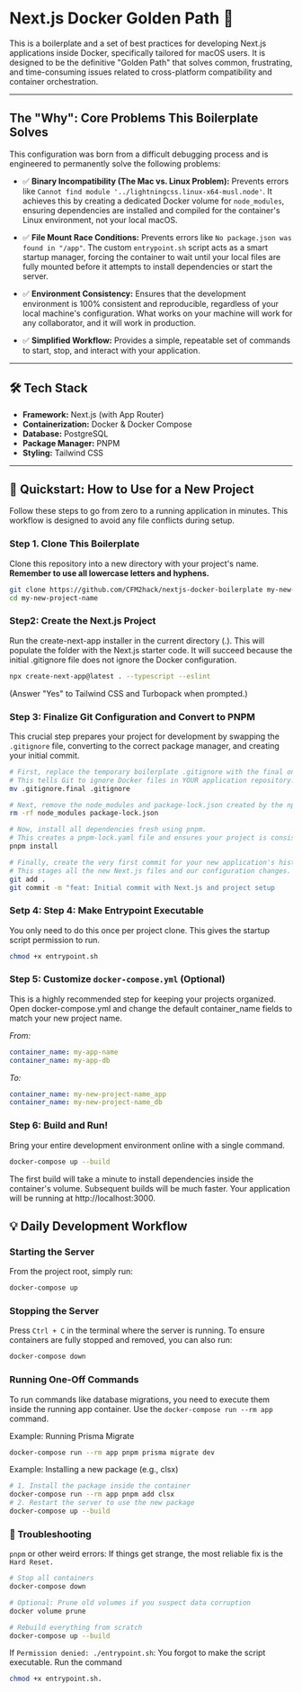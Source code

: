 # Next.js Docker Golden Path 🚀

This is a boilerplate and a set of best practices for developing Next.js applications inside Docker, specifically tailored for macOS users. It is designed to be the definitive "Golden Path" that solves common, frustrating, and time-consuming issues related to cross-platform compatibility and container orchestration.

---

## The "Why": Core Problems This Boilerplate Solves

This configuration was born from a difficult debugging process and is engineered to permanently solve the following problems:

*   ✅ **Binary Incompatibility (The Mac vs. Linux Problem):** Prevents errors like `Cannot find module '../lightningcss.linux-x64-musl.node'`. It achieves this by creating a dedicated Docker volume for `node_modules`, ensuring dependencies are installed and compiled for the container's Linux environment, not your local macOS.

*   ✅ **File Mount Race Conditions:** Prevents errors like `No package.json was found in "/app"`. The custom `entrypoint.sh` script acts as a smart startup manager, forcing the container to wait until your local files are fully mounted before it attempts to install dependencies or start the server.

*   ✅ **Environment Consistency:** Ensures that the development environment is 100% consistent and reproducible, regardless of your local machine's configuration. What works on your machine will work for any collaborator, and it will work in production.

*   ✅ **Simplified Workflow:** Provides a simple, repeatable set of commands to start, stop, and interact with your application.

---

## 🛠️ Tech Stack

*   **Framework:** Next.js (with App Router)
*   **Containerization:** Docker & Docker Compose
*   **Database:** PostgreSQL
*   **Package Manager:** PNPM
*   **Styling:** Tailwind CSS

---

## 🚀 Quickstart: How to Use for a New Project

Follow these steps to go from zero to a running application in minutes. This workflow is designed to avoid any file conflicts during setup.

### Step 1. Clone This Boilerplate
Clone this repository into a new directory with your project's name. **Remember to use all lowercase letters and hyphens.**

```bash
git clone https://github.com/CFM2hack/nextjs-docker-boilerplate my-new-project-name
cd my-new-project-name
```

### Step2: Create the Next.js Project
Run the create-next-app installer in the current directory (.). This will populate the folder with the Next.js starter code. It will succeed because the initial .gitignore file does not ignore the Docker configuration.
```bash
npx create-next-app@latest . --typescript --eslint
```
(Answer "Yes" to Tailwind CSS and Turbopack when prompted.)

### Step 3: Finalize Git Configuration and Convert to PNPM
This crucial step prepares your project for development by swapping the `.gitignore` file, converting to the correct package manager, and creating your initial commit.

```bash
# First, replace the temporary boilerplate .gitignore with the final one
# This tells Git to ignore Docker files in YOUR application repository.
mv .gitignore.final .gitignore

# Next, remove the node_modules and package-lock.json created by the npm-based installer.
rm -rf node_modules package-lock.json

# Now, install all dependencies fresh using pnpm.
# This creates a pnpm-lock.yaml file and ensures your project is consistent with our Docker setup.
pnpm install

# Finally, create the very first commit for your new application's history.
# This stages all the new Next.js files and our configuration changes.
git add .
git commit -m "feat: Initial commit with Next.js and project setup
```

### Setp 4: Step 4: Make Entrypoint Executable
You only need to do this once per project clone. This gives the startup script permission to run.
```bash
chmod +x entrypoint.sh
```

### Step 5: Customize `docker-compose.yml` (Optional)
This is a highly recommended step for keeping your projects organized. Open docker-compose.yml and change the default container_name fields to match your new project name.

*From:*
```yaml
container_name: my-app-name
container_name: my-app-db
```
*To:*

```yaml
container_name: my-new-project-name_app
container_name: my-new-project-name_db
```

### Step 6: Build and Run!
Bring your entire development environment online with a single command.

```bash
docker-compose up --build
```
The first build will take a minute to install dependencies inside the container's volume. Subsequent builds will be much faster.
Your application will be running at http://localhost:3000.



## 💡 Daily Development Workflow

### Starting the Server
From the project root, simply run:
```bash
docker-compose up
```

### Stopping the Server
Press `Ctrl + C` in the terminal where the server is running. To ensure containers are fully stopped and removed, you can also run:
```bash
docker-compose down
```

### Running One-Off Commands
To run commands like database migrations, you need to execute them inside the running app container. Use the `docker-compose run --rm app` command.

Example: Running Prisma Migrate
```bash
docker-compose run --rm app pnpm prisma migrate dev
```

Example: Installing a new package (e.g., clsx)
```bash
# 1. Install the package inside the container
docker-compose run --rm app pnpm add clsx
# 2. Restart the server to use the new package
docker-compose up --build
```

### 🔧 Troubleshooting
`pnpm` or other weird errors: If things get strange, the most reliable fix is the `Hard Reset.`

```bash
# Stop all containers
docker-compose down

# Optional: Prune old volumes if you suspect data corruption
docker volume prune

# Rebuild everything from scratch
docker-compose up --build
```
If `Permission denied: ./entrypoint.sh`: You forgot to make the script executable. Run the command
```bash
chmod +x entrypoint.sh.
```

